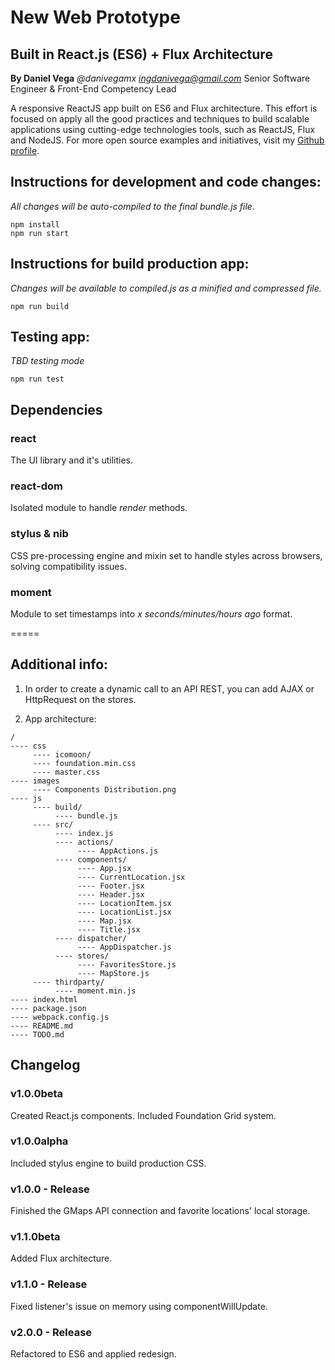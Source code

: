 # New Web Prototype
## Built in React.js (ES6) + Flux Architecture
**By Daniel Vega** *@danivegamx <ingdanivega@gmail.com>*
Senior Software Engineer & Front-End Competency Lead

A responsive ReactJS app built on ES6 and Flux architecture. This effort is focused on apply all the good practices and techniques to build scalable applications using cutting-edge technologies tools, such as ReactJS, Flux and NodeJS. For more open source examples and initiatives, visit my [Github profile](https://www.github.com/danivegamx/).

## Instructions for development and code changes:

*All changes will be auto-compiled to the final bundle.js file.*

```
npm install
npm run start
```

## Instructions for build production app:

*Changes will be available to compiled.js as a minified and compressed file.*

```
npm run build
```

## Testing app:

*TBD testing mode*

```
npm run test
```

## Dependencies

### react

The UI library and it's utilities.

### react-dom

Isolated module to handle *render* methods.

### stylus & nib

CSS pre-processing engine and mixin set to handle styles across browsers, solving compatibility issues.

### moment

Module to set timestamps into *x seconds/minutes/hours ago* format.

=====

## Additional info:

1. In order to create a dynamic call to an API REST, you can add AJAX or HttpRequest on the stores.

2. App architecture:

```
/
---- css
	 ---- icomoon/
	 ---- foundation.min.css
	 ---- master.css
---- images
	 ---- Components Distribution.png
---- js
 	 ---- build/
 		  ---- bundle.js
 	 ---- src/
 		  ---- index.js
 		  ---- actions/
 		  	   ---- AppActions.js
 		  ---- components/
			   ---- App.jsx
			   ---- CurrentLocation.jsx
			   ---- Footer.jsx
			   ---- Header.jsx
			   ---- LocationItem.jsx
			   ---- LocationList.jsx
			   ---- Map.jsx
			   ---- Title.jsx
		  ---- dispatcher/
		  	   ---- AppDispatcher.js
		  ---- stores/
		  	   ---- FavoritesStore.js
		  	   ---- MapStore.js
 	 ---- thirdparty/
 		  ---- moment.min.js
---- index.html
---- package.json
---- webpack.config.js
---- README.md
---- TODO.md

```

## Changelog

### v1.0.0beta

Created React.js components. Included Foundation Grid system.

### v1.0.0alpha

Included stylus engine to build production CSS.

### v1.0.0 - Release

Finished the GMaps API connection and favorite locations' local storage.

### v1.1.0beta

Added Flux architecture.

### v1.1.0 - Release

Fixed listener's issue on memory using componentWillUpdate.

### v2.0.0 - Release

Refactored to ES6 and applied redesign.
